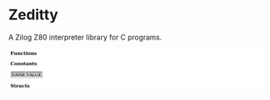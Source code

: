 # Zeditty
A Zilog Z80 interpreter library for C programs.

![img](https://github.com/amihart/CZ80LIB/raw/main/doc/doc.png)
